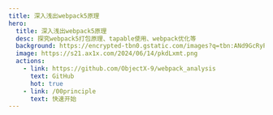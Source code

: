 ```yaml
---
title: 深入浅出webpack5原理
hero:
  title: 深入浅出webpack5原理
  desc: 探究webpack5打包原理、tapable使用、webpack优化等
  background: https://encrypted-tbn0.gstatic.com/images?q=tbn:ANd9GcRyPCaqtKIDy8rN08fghsLhKKIL00B5JY4LbpVNLhQRYSVfxOquhQU1cUVBqMCBrMPbFbU&usqp=CAU
  image: https://s21.ax1x.com/2024/06/14/pkdLxmt.png
  actions:
    - link: https://github.com/ObjectX-9/webpack_analysis
      text: GitHub
      hot: true
    - link: /00principle
      text: 快速开始
---
```




